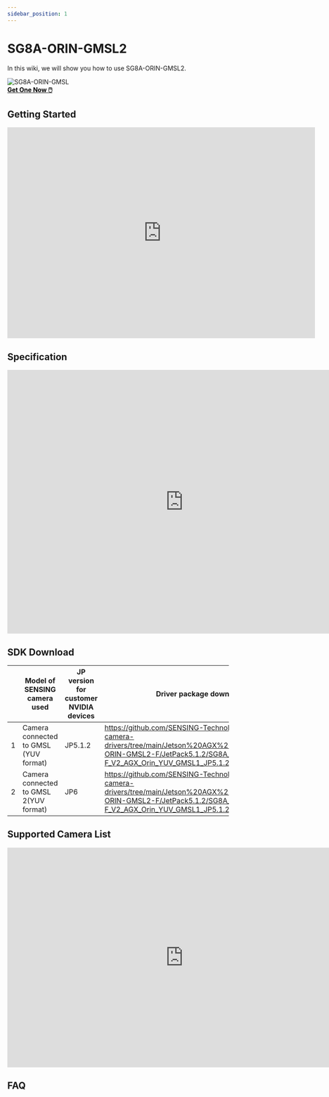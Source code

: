 ```yaml
---
sidebar_position: 1
---
```


# SG8A-ORIN-GMSL2

In this wiki, we will show you how to use SG8A-ORIN-GMSL2.


<!-- ![SG8A-ORIN-GMSL](/img/SG8A-ORIN-GMSL.png) -->

<!-- <img src={require('@site/static/img/SG8A-ORIN-GMSL.png').default} alt="SG8A-ORIN-GMSL" /> -->

<div style={{textAlign: 'center'}}>
    <img src={require('@site/static/img/SG8A-ORIN-GMSL.png').default} alt="SG8A-ORIN-GMSL" style={{width: 500, height:'auto'}} />
</div>


<div class="get_one_now_container" style={{textAlign: 'center'}}>
    <a class="get_one_now_item" href="https://sensing-world.com/en/h-pd-65.html?recommendFromPid=0&fromMid=898">
        <strong>
            <span style={{backgroundColor: '#f0f0f0', padding: '10px 20px', display: 'inline-block', borderRadius: '5px'}}>
                <font color={'000000'} size={"4"}> Get One Now 🖱️</font>
            </span>
        </strong>
    </a>
</div>





## Getting Started
<iframe width="700" height="480" src="https://autosensee.feishu.cn/file/N3pTbT3rroMFrHxM4t2ciM0OnMe?from=from_copylink" title="video player" frameborder="0" allow="accelerometer; autoplay; clipboard-write; encrypted-media; gyroscope; picture-in-picture" allowfullscreen></iframe>

## Specification

<iframe width="800" height="600" src="https://autosensee.feishu.cn/file/H2mFbwrHHoZm4jxUEuBcEEGWnih?from=from_copylink" title="video player" frameborder="0"  ></iframe>

## SDK Download


|   | Model of SENSING camera used           | JP version for customer NVIDIA devices | Driver package download link                                                                                                                                                                        |
|---|----------------------------------------|----------------------------------------|-----------------------------------------------------------------------------------------------------------------------------------------------------------------------------------------------------|
| 1 | Camera connected to GMSL (YUV format)  | JP5.1.2                                | https://github.com/SENSING-Technology/nvidia-jetson-camera-drivers/tree/main/Jetson%20AGX%20Orin%20Devkit/SG8A-ORIN-GMSL2-F/JetPack5.1.2/SG8A_ORIN_GMSL2-F_V2_AGX_Orin_YUV_GMSL1_JP5.1.2_L4TR35.4.1 |
| 2 | Camera connected to GMSL 2(YUV format) | JP6                                    | https://github.com/SENSING-Technology/nvidia-jetson-camera-drivers/tree/main/Jetson%20AGX%20Orin%20Devkit/SG8A-ORIN-GMSL2-F/JetPack5.1.2/SG8A_ORIN_GMSL2-F_V2_AGX_Orin_YUV_GMSL1_JP5.1.2_L4TR35.4.1 |


## Supported Camera List

<iframe width="800" height="500" src="https://autosensee.feishu.cn/sheets/JDJxsOlUrh9TZgtLsj8cIoHCn1f?from=from_copylink" title="YouTube video player" frameborder="0" allow="accelerometer; autoplay; clipboard-write; encrypted-media; gyroscope; picture-in-picture" allowfullscreen></iframe>

## FAQ

